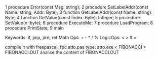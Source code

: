 
1 procedure Error(const Msg: string);
2 procedure SetLabelAddr(const Name: string; Addr: Byte);
3 function GetLabelAddr(const Name: string): Byte;
4 function GetValue(const Index: Byte): Integer;
5 procedure SetValue(n: byte);
6 procedure ExecuteMe;
7 procedure LoadProgram;
8 procedure PrintState;
9 main

Keywords: if, jmp, prn, ret
Math Ops: + - * / %
LogicOps: < > # =

compile it with freepascal: fpc atto.pas type: atto.exe < FIBONACCI > FIBONACCI.OUT
analise the content of FIBONACCI.OUT
